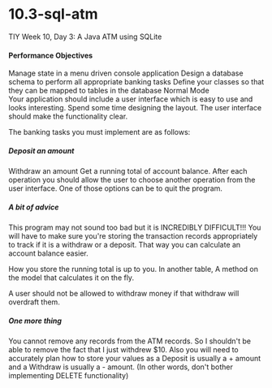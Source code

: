 # 10.3-sql-atm
TIY Week 10, Day 3: A Java ATM using SQLite

#### Performance Objectives  
Manage state in a menu driven console application
Design a database schema to perform all appropriate banking tasks
Define your classes so that they can be mapped to tables in the database
Normal Mode  
Your application should include a user interface which is easy to use and looks interesting. Spend some time designing the layout. The user interface should make the functionality clear.

The banking tasks you must implement are as follows:

##### Deposit an amount
Withdraw an amount
Get a running total of account balance.
After each operation you should allow the user to choose another operation from the user interface. One of those options can be to quit the program.

##### A bit of advice  
This program may not sound too bad but it is INCREDIBLY DIFFICULT!!! You will have to make sure you're storing the transaction records appropriately to track if it is a withdraw or a deposit. That way you can calculate an account balance easier.

How you store the running total is up to you. In another table, A method on the model that calculates it on the fly.

A user should not be allowed to withdraw money if that withdraw will overdraft them.

##### One more thing  
You cannot remove any records from the ATM records. So I shouldn't be able to remove the fact that I just withdrew $10. Also you will need to accurately plan how to store your values as a Deposit is usually a + amount and a Withdraw is usually a - amount. (In other words, don't bother implementing DELETE functionality)
